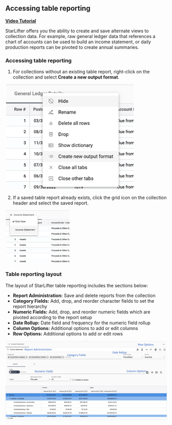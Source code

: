 ## Accessing table reporting

[**Video Tutorial**](https://youtu.be/fLLjW7BHojw?feature=shared)

StarLifter offers you the ability to create and save alternate views to collection data. For example, raw general ledger data that references a chart of accounts can be used to build an income statement, or daily production reports can be pivoted to create annual summaries.

### Accessing table reporting
1. For collections without an existing table report, right-click on the collection and select **Create a new output format**.

<img src="../assets/tablereporting_matt01.png"  style="width:400px" class="border"></img>

2. If a saved table report already exists, click the grid icon on the collection header and select the saved report.

<img src="../assets/tablereporting_matt02.png"  style="width:200px" class="border"></img>


### Table reporting layout
The layout of StarLifter table reporting includes the sections below:

* **Report Administration:** Save and delete reports from the collection
* **Category Fields:** Add, drop, and reorder character fields to set the report hierarchy
* **Numeric Fields:** Add, drop, and reorder numeric fields which are pivoted according to the report setup
* **Date Rollup:** Date field and frequency for the numeric field rollup
* **Column Options:** Additional options to add or edit columns
* **Row Options:** Additional options to add or edit rows 

<img src="../assets/tablereporting_matt03.png"  style="width:800px" class="border"></img>